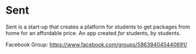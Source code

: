 # Sent

Sent is a start-up that creates a platform for students to get packages from home for an affordable price. 
An app created *for* students, *by* students.

Facebook Group: https://www.facebook.com/groups/586394045440691/


